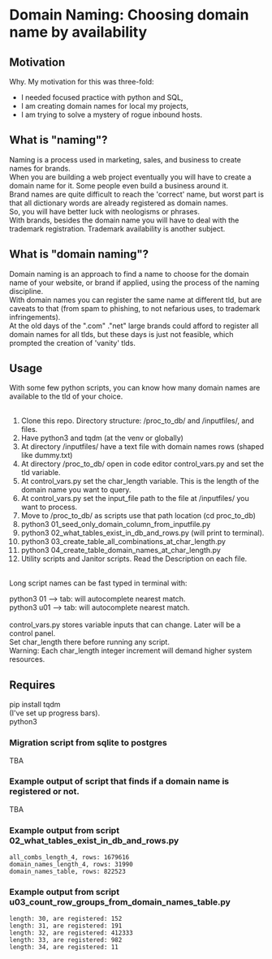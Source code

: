 # Domain Naming: Choosing domain name by availability
## Motivation
Why. My motivation for this was three-fold: 
* I needed focused practice with python and SQL,
* I am creating domain names for local my projects,
* I am trying to solve a mystery of rogue inbound hosts.

## What is "naming"?
Naming is a process used in marketing, sales, and business to create names for brands.  
When you are building a web project eventually you will have to create a domain name for it. Some people even build a business around it.  
Brand names are quite difficult to reach the 'correct' name, but worst part is that all dictionary words are already registered as domain names.  
So, you will have better luck with neologisms or phrases.  
With brands, besides the domain name you will have to deal with the trademark registration. Trademark availability is another subject.  

## What is "domain naming"?
Domain naming is an approach to find a name to choose for the domain name of your website, or brand if applied, using the process of the naming discipline.  
With domain names you can register the same name at different tld, but are caveats to that (from spam to phishing, to not nefarious uses, to trademark infringements).  
At the old days of the ".com" ."net" large brands could afford to register all domain names for all tlds, but these days is just not feasible, which prompted the creation of 'vanity' tlds.  

## Usage
With some few python scripts, you can know how many domain names are available to the tld of your choice.  
<br>
1. Clone this repo. Directory structure: /proc_to_db/ and /inputfiles/, and files.
2. Have python3 and tqdm (at the venv or globally)  
3. At directory /inputfiles/ have a text file with domain names rows (shaped like dummy.txt)
4. At directory /proc_to_db/ open in code editor control_vars.py and set the tld variable.
5. At control_vars.py set the char_length variable. This is the length of the domain name you want to query.
6. At control_vars.py set the input_file path to the file at /inputfiles/ you want to process.
7. Move to /proc_to_db/ as scripts use that path location (cd proc_to_db)
8. python3 01_seed_only_domain_column_from_inputfile.py
9. python3 02_what_tables_exist_in_db_and_rows.py (will print to terminal).
10. python3 03_create_table_all_combinations_at_char_length.py
11. python3 04_create_table_domain_names_at_char_length.py
12. Utility scripts and Janitor scripts. Read the Description on each file.
<br>
Long script names can be fast typed in terminal with:  

python3 01 --> tab: will autocomplete nearest match.  
python3 u01 --> tab: will autocomplete nearest match.  
<br>
control_vars.py stores variable inputs that can change. Later will be a control panel.  
Set char_length there before running any script.  
Warning: Each char_length integer increment will demand higher system resources.

## Requires
pip install tqdm  
(I've set up progress bars).  
python3

### Migration script from sqlite to postgres
TBA

### Example output of script that finds if a domain name is registered or not.
TBA 

### Example output from script 02_what_tables_exist_in_db_and_rows.py
```
all_combs_length_4, rows: 1679616
domain_names_length_4, rows: 31990
domain_names_table, rows: 822523
```

### Example output from script u03_count_row_groups_from_domain_names_table.py
```
length: 30, are registered: 152
length: 31, are registered: 191
length: 32, are registered: 412333
length: 33, are registered: 982
length: 34, are registered: 11
```


